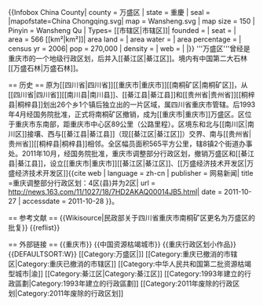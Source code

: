 {{Infobox China County|
 county  = 万盛区 |
 state = 重慶 |
 seal =  |mapofstate=China Chongqing.svg|
 map = Wansheng.svg |
 map size = 150 |
 Pinyin   = Wansheng Qu |
 Types= [[市辖区|市辖区]]|
 founded =  |
 seat =  |  
 area = 566 [[km²|km²]]|
 area land =  |
 area water =  |
 area percentage = |
 census yr = 2006|
 pop = 270,000 |
 density =  |
 web =  |
|}}
'''万盛区'''曾经是重庆市的一个地级行政区划，后并入[[綦江区|綦江区]]。境内有中国第二大石林[[万盛石林|万盛石林]]。

== 历史 ==
原为[[四川省|四川省]][[重庆市|重庆市]][[南桐矿区|南桐矿区]]，从[[四川省|四川省]][[南川县|南川县]]、[[綦江县|綦江县]]和[[贵州省|贵州省]][[桐梓县|桐梓县]]划出26个乡1个镇后独立出的一片区域，属四川省重庆市管辖。后1993年4月经国务院批准，正式将南桐矿区撤销，成为[[重庆市|重庆市]]万盛区。区位于重庆市东南部，距重庆市中心区89公里（公路里程）。区境东和北与[[南川区|南川区]]接壤、西与[[綦江县|綦江县]]（现[[綦江区|綦江区]]）交界、南与[[贵州省|贵州省]][[桐梓县|桐梓县]]相邻。全区幅员面积565平方公里，辖8镇2个街道办事处。2011年10月，经国务院批准，重庆市调整部分行政区划，撤销万盛区和[[綦江县|綦江县]]，设立[[重庆市|重庆市]][[綦江区|綦江区]]、[[万盛经济技术开发区|万盛经济技术开发区]]<ref>{{cite web | language = zh-cn | publisher = 网易新闻| title =重庆调整部分行政区划：4区(县)并为2区| url = http://news.163.com/11/1027/18/7HD2AKAQ00014JB5.html| date = 2011-10-27 | accessdate = 2011-10-28 }}</ref>。

== 参考文献 ==
{{Wikisource|民政部关于四川省重庆市南桐矿区更名为万盛区的批复}}
{{reflist}}

== 外部链接 ==
{{重庆市}}
{{中国资源枯竭城市}}
{{重庆行政区划小作品}}
{{DEFAULTSORT:W}}
[[Category:万盛区|]]
[[Category:重庆已撤消的市辖区|Category:重庆已撤消的市辖区]]
[[Category:中华人民共和国第二批资源枯竭型城市|渝]]
[[Category:綦江区|Category:綦江区]]
[[Category:1993年建立的行政區劃|Category:1993年建立的行政區劃]]
[[Category:2011年废除的行政区划|Category:2011年废除的行政区划]]